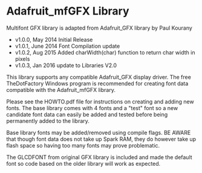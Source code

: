 Adafruit_mfGFX Library
====================== 

Multifont GFX library is adapted from Adafruit_GFX library by Paul Kourany

- v1.0.0, May 2014 Initial Release
- v1.0.1, June 2014 Font Compilation update
- v1.0.2, Aug 2015 Added charWidth(char) function to return char width in pixels
- v1.0.3, Jan 2016 update to Libraries V2.0

This library supports any compatible Adafruit_GFX display driver. The 
free TheDotFactory Windows program is recommended for creating font data 
compatible with the Adafruit_mfGFX library. 

Please see the HOWTO.pdf file for instructions on creating and adding 
new fonts. The base library comes with 4 fonts and a "test" font so a 
new candidate font data can easily be added and tested before being 
permanently added to the library. 

Base library fonts may be added/removed using compile flags. BE AWARE 
that though font data does not take up Spark RAM, they do however take 
up flash space so having too many fonts may prove problematic. 

The GLCDFONT from original GFX library is included and made the default 
font so code based on the older library will work as expected. 

